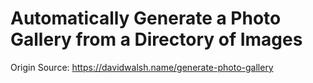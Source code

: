 # Automatically Generate a Photo Gallery from a Directory of Images
Origin Source: https://davidwalsh.name/generate-photo-gallery

